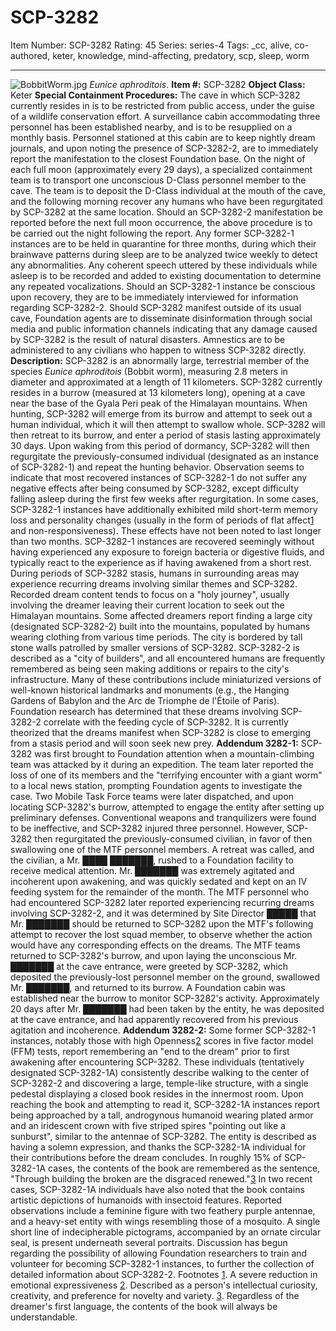# SCP-3282
Item Number: SCP-3282
Rating: 45
Series: series-4
Tags: _cc, alive, co-authored, keter, knowledge, mind-affecting, predatory, scp, sleep, worm

---

![BobbitWorm.jpg](https://scp-wiki.wdfiles.com/local--files/scp-3282/BobbitWorm.jpg)
_Eunice aphroditois_.
**Item #:** SCP-3282
**Object Class:** Keter
**Special Containment Procedures:** The cave in which SCP-3282 currently resides in is to be restricted from public access, under the guise of a wildlife conservation effort.
A surveillance cabin accommodating three personnel has been established nearby, and is to be resupplied on a monthly basis. Personnel stationed at this cabin are to keep nightly dream journals, and upon noting the presence of SCP-3282-2, are to immediately report the manifestation to the closest Foundation base.
On the night of each full moon (approximately every 29 days), a specialized containment team is to transport one unconscious D-Class personnel member to the cave. The team is to deposit the D-Class individual at the mouth of the cave, and the following morning recover any humans who have been regurgitated by SCP-3282 at the same location.
Should an SCP-3282-2 manifestation be reported before the next full moon occurrence, the above procedure is to be carried out the night following the report.
Any former SCP-3282-1 instances are to be held in quarantine for three months, during which their brainwave patterns during sleep are to be analyzed twice weekly to detect any abnormalities. Any coherent speech uttered by these individuals while asleep is to be recorded and added to existing documentation to determine any repeated vocalizations. Should an SCP-3282-1 instance be conscious upon recovery, they are to be immediately interviewed for information regarding SCP-3282-2.
Should SCP-3282 manifest outside of its usual cave, Foundation agents are to disseminate disinformation through social media and public information channels indicating that any damage caused by SCP-3282 is the result of natural disasters. Amnestics are to be administered to any civilians who happen to witness SCP-3282 directly.
**Description:** SCP-3282 is an abnormally large, terrestrial member of the species _Eunice aphroditois_ (Bobbit worm), measuring 2.8 meters in diameter and approximated at a length of 11 kilometers. SCP-3282 currently resides in a burrow (measured at 13 kilometers long), opening at a cave near the base of the Gyala Peri peak of the Himalayan mountains.
When hunting, SCP-3282 will emerge from its burrow and attempt to seek out a human individual, which it will then attempt to swallow whole. SCP-3282 will then retreat to its burrow, and enter a period of stasis lasting approximately 30 days. Upon waking from this period of dormancy, SCP-3282 will then regurgitate the previously-consumed individual (designated as an instance of SCP-3282-1) and repeat the hunting behavior.
Observation seems to indicate that most recovered instances of SCP-3282-1 do not suffer any negative effects after being consumed by SCP-3282, except difficulty falling asleep during the first few weeks after regurgitation. In some cases, SCP-3282-1 instances have additionally exhibited mild short-term memory loss and personality changes (usually in the form of periods of flat affect[1](javascript:;) and non-responsiveness). These effects have not been noted to last longer than two months. SCP-3282-1 instances are recovered seemingly without having experienced any exposure to foreign bacteria or digestive fluids, and typically react to the experience as if having awakened from a short rest.
During periods of SCP-3282 stasis, humans in surrounding areas may experience recurring dreams involving similar themes and SCP-3282. Recorded dream content tends to focus on a "holy journey", usually involving the dreamer leaving their current location to seek out the Himalayan mountains. Some affected dreamers report finding a large city (designated SCP-3282-2) built into the mountains, populated by humans wearing clothing from various time periods. The city is bordered by tall stone walls patrolled by smaller versions of SCP-3282.
SCP-3282-2 is described as a "city of builders", and all encountered humans are frequently remembered as being seen making additions or repairs to the city's infrastructure. Many of these contributions include miniaturized versions of well-known historical landmarks and monuments (e.g., the Hanging Gardens of Babylon and the Arc de Triomphe de l'Étoile of Paris).
Foundation research has determined that these dreams involving SCP-3282-2 correlate with the feeding cycle of SCP-3282. It is currently theorized that the dreams manifest when SCP-3282 is close to emerging from a stasis period and will soon seek new prey.
**Addendum 3282-1:** SCP-3282 was first brought to Foundation attention when a mountain-climbing team was attacked by it during an expedition. The team later reported the loss of one of its members and the "terrifying encounter with a giant worm" to a local news station, prompting Foundation agents to investigate the case.
Two Mobile Task Force teams were later dispatched, and upon locating SCP-3282's burrow, attempted to engage the entity after setting up preliminary defenses. Conventional weapons and tranquilizers were found to be ineffective, and SCP-3282 injured three personnel. However, SCP-3282 then regurgitated the previously-consumed civilian, in favor of then swallowing one of the MTF personnel members. A retreat was called, and the civilian, a Mr. ████ ███████, rushed to a Foundation facility to receive medical attention.
Mr. ███████ was extremely agitated and incoherent upon awakening, and was quickly sedated and kept on an IV feeding system for the remainder of the month. The MTF personnel who had encountered SCP-3282 later reported experiencing recurring dreams involving SCP-3282-2, and it was determined by Site Director █████ that Mr. ███████ should be returned to SCP-3282 upon the MTF's following attempt to recover the lost squad member, to observe whether the action would have any corresponding effects on the dreams.
The MTF teams returned to SCP-3282's burrow, and upon laying the unconscious Mr. ███████ at the cave entrance, were greeted by SCP-3282, which deposited the previously-lost personnel member on the ground, swallowed Mr. ███████, and returned to its burrow.
A Foundation cabin was established near the burrow to monitor SCP-3282's activity. Approximately 20 days after Mr. ███████ had been taken by the entity, he was deposited at the cave entrance, and had apparently recovered from his previous agitation and incoherence.
**Addendum 3282-2:** Some former SCP-3282-1 instances, notably those with high Openness[2](javascript:;) scores in five factor model (FFM) tests, report remembering an "end to the dream" prior to first awakening after encountering SCP-3282. These individuals (tentatively designated SCP-3282-1A) consistently describe walking to the center of SCP-3282-2 and discovering a large, temple-like structure, with a single pedestal displaying a closed book resides in the innermost room.
Upon reaching the book and attempting to read it, SCP-3282-1A instances report being approached by a tall, androgynous humanoid wearing plated armor and an iridescent crown with five striped spires "pointing out like a sunburst", similar to the antennae of SCP-3282. The entity is described as having a solemn expression, and thanks the SCP-3282-1A individual for their contributions before the dream concludes. In roughly 15% of SCP-3282-1A cases, the contents of the book are remembered as the sentence, "Through building the broken are the disgraced renewed."[3](javascript:;)
In two recent cases, SCP-3282-1A individuals have also noted that the book contains artistic depictions of humanoids with insectoid features. Reported observations include a feminine figure with two feathery purple antennae, and a heavy-set entity with wings resembling those of a mosquito. A single short line of indecipherable pictograms, accompanied by an ornate circular seal, is present underneath several portraits.
Discussion has begun regarding the possibility of allowing Foundation researchers to train and volunteer for becoming SCP-3282-1 instances, to further the collection of detailed information about SCP-3282-2.
Footnotes
[1](javascript:;). A severe reduction in emotional expressiveness
[2](javascript:;). Described as a person's intellectual curiosity, creativity, and preference for novelty and variety.
[3](javascript:;). Regardless of the dreamer's first language, the contents of the book will always be understandable.